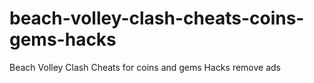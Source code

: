 # beach-volley-clash-cheats-coins-gems-hacks
Beach Volley Clash Cheats for coins and gems Hacks remove ads
